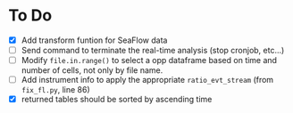 # To Do
- [x] Add transform funtion for SeaFlow data
- [ ] Send command to terminate the real-time analysis (stop cronjob, etc...)
- [ ] Modify `file.in.range()` to select a opp dataframe based on time and number of cells, not only by file name.
- [ ] Add instrument info to apply the appropriate `ratio_evt_stream` (from `fix_fl.py`, line 86)
- [x] returned tables should be sorted by ascending time
